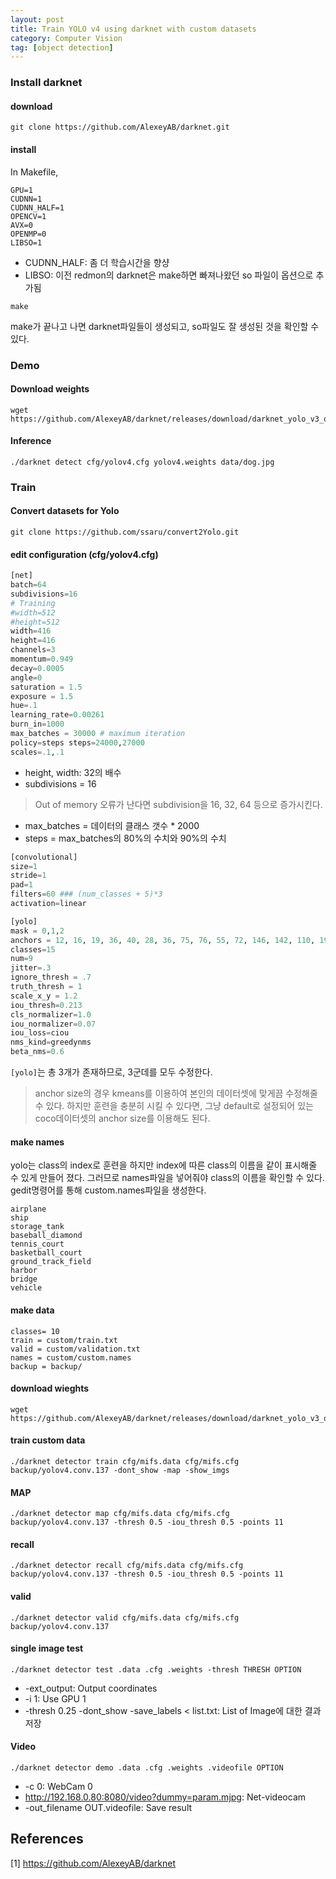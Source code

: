 ```yaml
---
layout: post
title: Train YOLO v4 using darknet with custom datasets
category: Computer Vision
tag: [object detection]
---
```


### Install darknet

#### download 
```
git clone https://github.com/AlexeyAB/darknet.git
```

#### install

In Makefile,
```
GPU=1 
CUDNN=1 
CUDNN_HALF=1 
OPENCV=1 
AVX=0 
OPENMP=0 
LIBSO=1
```
* CUDNN_HALF: 좀 더 학습시간을 향샹
* LIBSO: 이전 redmon의 darknet은 make하면 빠져나왔던 so 파일이 옵션으로 추가됨

```
make
```
make가 끝나고 나면 darknet파일들이 생성되고, so파일도 잘 생성된 것을 확인할 수 있다.

### Demo
#### Download weights
```
wget https://github.com/AlexeyAB/darknet/releases/download/darknet_yolo_v3_optimal/yolov4.weights
```

#### Inference
```
./darknet detect cfg/yolov4.cfg yolov4.weights data/dog.jpg
```
### Train

#### Convert datasets for Yolo 
```
git clone https://github.com/ssaru/convert2Yolo.git
```

#### edit configuration (cfg/yolov4.cfg)

```python
[net] 
batch=64 
subdivisions=16 
# Training 
#width=512 
#height=512 
width=416 
height=416 
channels=3 
momentum=0.949 
decay=0.0005 
angle=0 
saturation = 1.5 
exposure = 1.5 
hue=.1 
learning_rate=0.00261 
burn_in=1000 
max_batches = 30000 # maximum iteration
policy=steps steps=24000,27000 
scales=.1,.1
```
* height, width: 32의 배수
* subdivisions = 16
> Out of memory 오류가 난다면 subdivision을 16, 32, 64 등으로 증가시킨다.

* max_batches = 데이터의 클래스 갯수 * 2000  
* steps = max_batches의 80%의 수치와 90%의 수치

```python
[convolutional] 
size=1 
stride=1 
pad=1 
filters=60 ### (num_classes + 5)*3
activation=linear 

[yolo] 
mask = 0,1,2 
anchors = 12, 16, 19, 36, 40, 28, 36, 75, 76, 55, 72, 146, 142, 110, 192, 243, 459, 401 
classes=15 
num=9 
jitter=.3 
ignore_thresh = .7 
truth_thresh = 1 
scale_x_y = 1.2 
iou_thresh=0.213 
cls_normalizer=1.0 
iou_normalizer=0.07 
iou_loss=ciou 
nms_kind=greedynms 
beta_nms=0.6
```
`[yolo]`는 총 3개가 존재하므로, 3군데를 모두 수정한다.

> anchor size의 경우 kmeans를 이용하여 본인의 데이터셋에 맞게끔 수정해줄 수 있다. 하지만 훈련을 충분히 시킬 수 있다면, 그냥 default로 설정되어 있는 coco데이터셋의 anchor size를 이용해도 된다.

#### make names
yolo는 class의 index로 훈련을 하지만 index에 따른 class의 이름을 같이 표시해줄 수 있게 만들어 졌다. 그러므로 names파일을 넣어줘야 class의 이름을 확인할 수 있다. gedit명령어를 통해 custom.names파일을 생성한다. 

```
airplane
ship
storage_tank
baseball_diamond
tennis_court
basketball_court
ground_track_field
harbor
bridge
vehicle
```

#### make data
```
classes= 10 
train = custom/train.txt 
valid = custom/validation.txt 
names = custom/custom.names 
backup = backup/
```

#### download wieghts
```
wget https://github.com/AlexeyAB/darknet/releases/download/darknet_yolo_v3_optimal/yolov4.conv.137
```

#### train custom data
```
./darknet detector train cfg/mifs.data cfg/mifs.cfg backup/yolov4.conv.137 -dont_show -map -show_imgs
```

#### MAP

```
./darknet detector map cfg/mifs.data cfg/mifs.cfg backup/yolov4.conv.137 -thresh 0.5 -iou_thresh 0.5 -points 11
```

#### recall
```
./darknet detector recall cfg/mifs.data cfg/mifs.cfg backup/yolov4.conv.137 -thresh 0.5 -iou_thresh 0.5 -points 11
```

#### valid
```
./darknet detector valid cfg/mifs.data cfg/mifs.cfg backup/yolov4.conv.137 
```

#### single image test
```
./darknet detector test .data .cfg .weights -thresh THRESH OPTION
```
* -ext_output: Output coordinates 
* -i 1: Use GPU 1  
* -thresh 0.25 -dont_show -save_labels < list.txt: List of Image에 대한 결과 저장

#### Video 
```
./darknet detector demo .data .cfg .weights .videofile OPTION
```
* -c 0: WebCam 0 
* http://192.168.0.80:8080/video?dummy=param.mjpg: Net-videocam
* -out_filename OUT.videofile: Save result


## References
[1] https://github.com/AlexeyAB/darknet
